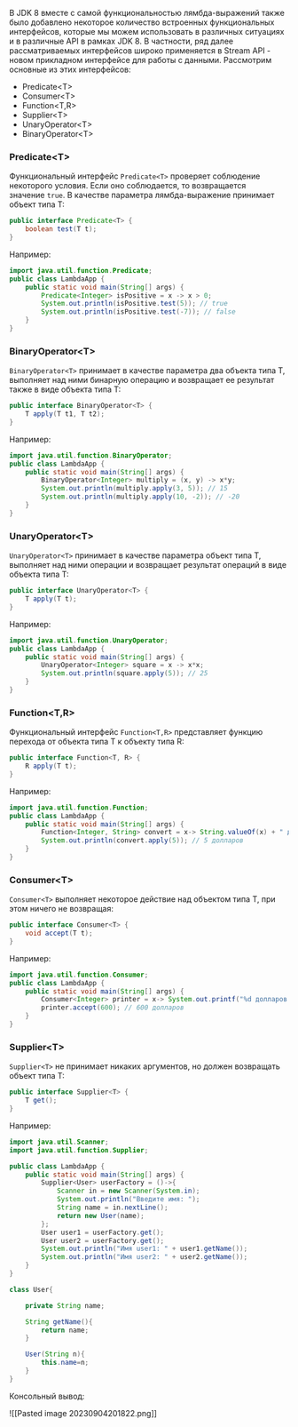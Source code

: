 В JDK 8 вместе с самой функциональностью лямбда-выражений также было добавлено некоторое количество встроенных функциональных интерфейсов, которые мы можем использовать в различных ситуациях и в различные API в рамках JDK 8. В частности, ряд далее рассматриваемых интерфейсов широко применяется в Stream API - новом прикладном интерфейсе для работы с данными. Рассмотрим основные из этих интерфейсов:

- Predicate\<T>
- Consumer\<T>
- Function\<T,R>
- Supplier\<T>
- UnaryOperator\<T>
- BinaryOperator\<T>

### Predicate\<T>

Функциональный интерфейс `Predicate<T>` проверяет соблюдение некоторого условия. Если оно соблюдается, то возвращается значение `true`. В качестве параметра лямбда-выражение принимает объект типа T:

```Java
public interface Predicate<T> {
    boolean test(T t);
}
```

Например:

```Java
import java.util.function.Predicate;
public class LambdaApp {
    public static void main(String[] args) {
        Predicate<Integer> isPositive = x -> x > 0;
        System.out.println(isPositive.test(5)); // true
        System.out.println(isPositive.test(-7)); // false
    }
}
```

### BinaryOperator\<T>

`BinaryOperator<T>` принимает в качестве параметра два объекта типа T, выполняет над ними бинарную операцию и возвращает ее результат также в виде объекта типа T:

```Java
public interface BinaryOperator<T> {
    T apply(T t1, T t2);
}
```

Например:

```Java
import java.util.function.BinaryOperator;
public class LambdaApp {
    public static void main(String[] args) {
        BinaryOperator<Integer> multiply = (x, y) -> x*y;
        System.out.println(multiply.apply(3, 5)); // 15
        System.out.println(multiply.apply(10, -2)); // -20
    }
}
```

### UnaryOperator\<T>

`UnaryOperator<T>` принимает в качестве параметра объект типа T, выполняет над ними операции и возвращает результат операций в виде объекта типа T:

```Java
public interface UnaryOperator<T> {
    T apply(T t);
}
```

Например:

```Java
import java.util.function.UnaryOperator;
public class LambdaApp {
    public static void main(String[] args) {
        UnaryOperator<Integer> square = x -> x*x;
        System.out.println(square.apply(5)); // 25
    }
}
```

### Function<T,R>

Функциональный интерфейс `Function<T,R>` представляет функцию перехода от объекта типа T к объекту типа R:

```Java
public interface Function<T, R> {
    R apply(T t);
}
```

Например: 

```Java
import java.util.function.Function;
public class LambdaApp {
    public static void main(String[] args) {
        Function<Integer, String> convert = x-> String.valueOf(x) + " долларов";
        System.out.println(convert.apply(5)); // 5 долларов
    }
}
```

### Consumer\<T>

`Consumer<T>` выполняет некоторое действие над объектом типа T, при этом ничего не возвращая:

```Java
public interface Consumer<T> {
    void accept(T t);
}
```

Например:

```Java
import java.util.function.Consumer;
public class LambdaApp {
    public static void main(String[] args) {
        Consumer<Integer> printer = x-> System.out.printf("%d долларов \n", x);
        printer.accept(600); // 600 долларов
    }
}
```

### Supplier\<T>

`Supplier<T>` не принимает никаких аргументов, но должен возвращать объект типа T:

```Java
public interface Supplier<T> {
    T get();
}
```

Например:

```Java
import java.util.Scanner;
import java.util.function.Supplier;

public class LambdaApp {
    public static void main(String[] args) {
        Supplier<User> userFactory = ()->{
            Scanner in = new Scanner(System.in);
            System.out.println("Введите имя: ");
            String name = in.nextLine();
            return new User(name);
        };
        User user1 = userFactory.get();
        User user2 = userFactory.get();
        System.out.println("Имя user1: " + user1.getName());
        System.out.println("Имя user2: " + user2.getName());
    }
}

class User{

    private String name;

    String getName(){
        return name;
    }

    User(String n){
        this.name=n;
    }
}
```

Консольный вывод:

![[Pasted image 20230904201822.png]]